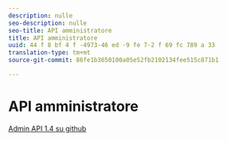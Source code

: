 ```yaml
---
description: nulle
seo-description: nulle
seo-title: API amministratore
title: API amministratore
uuid: 44 f 8 bf 4 f -4973-46 ed -9 fe 7-2 f 69 fc 789 a 33
translation-type: tm+mt
source-git-commit: 86fe1b3650100a05e52fb2102134fee515c871b1

---
```



# API amministratore

[Admin API 1.4 su github](https://github.com/AdobeDocs/analytics-1.4-apis/blob/master/docs/admin-api/index.md)
